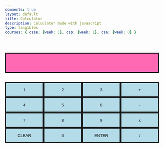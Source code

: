 ```yaml
---
comments: true
layout: default
title: Calculator
description: Calculator made with javascript
type: tangibles
courses: { csse: {week: 1}, csp: {week: 1}, csa: {week: 0} }
---
```


<style>
    .container {
        display:flex;
    }
    .button {
        flex: 4; 
        background: lightblue;
        border: solid 3px black;
        height: 50px;
        opacity: 0.9;
    }
    .button:hover {
        opacity: 1;
    }
    .display {
        flex: 4; 
        background: hotpink;
        border: solid 3px black;
        height: 50px;
        font-size: 30px;
        color: black;
        font-style: bold;
        padding: 5px;
        transition: 0.1;
    }
</style>

<div class="container">
    <p class="display"></p>
</div>
<div class="container">
    <button class="button" onclick="appendToDisplay('1')">1</button>
    <button class="button" onclick="appendToDisplay('2')">2</button>
    <button class="button" onclick="appendToDisplay('3')">3</button>
    <button class="button" onclick="appendToDisplay('+')">+</button>
</div>
<div class="container">
    <button class="button" onclick="appendToDisplay('4')">4</button>
    <button class="button" onclick="appendToDisplay('5')">5</button>
    <button class="button" onclick="appendToDisplay('6')">6</button>
    <button class="button" onclick="appendToDisplay('-')">-</button>
</div>
<div class="container">
    <button class="button" onclick="appendToDisplay('7')">7</button>
    <button class="button" onclick="appendToDisplay('8')">8</button>
    <button class="button" onclick="appendToDisplay('9')">9</button>
    <button class="button" onclick="appendToDisplay('*')">x</button>
</div>
<div class="container">
    <button class="button" onclick="clearDisplay()">CLEAR</button>
    <button class="button" onclick="appendToDisplay('0')">0</button>
    <button class="button" onclick="calculateResult()">ENTER</button>
    <button class="button" onclick="appendToDisplay('/')">/</button>
</div>

<script>
// Initialize an empty string to store the text to be displayed
let displayText = '';

// Function to append a value to the displayText and update the display
function appendToDisplay(value) {
    displayText += value; // Concatenate the value to the displayText
    document.querySelector('.display').textContent = displayText; // Update the display element with the new displayText
}

// Function to clear the displayText and update the display
function clearDisplay() {
    displayText = ''; // Clear the displayText
    document.querySelector('.display').textContent = displayText; // Update the display element with the cleared displayText
}

// Function to calculate and display the result of the expression in displayText
function calculateResult() {
    try {
        const result = eval(displayText); // Evaluate the expression in displayText
        document.querySelector('.display').textContent = result; // Update the display element with the calculated result
        displayText = result.toString(); // Store the result as the new displayText
    } catch (error) {
        document.querySelector('.display').textContent = 'Error'; // Display 'Error' on the display element
        displayText = ''; // Clear the displayText
    }
}

</script>
    
